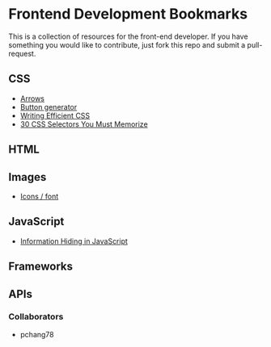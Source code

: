 # Frontend Development Bookmarks

This is a collection of resources for the front-end developer. If you have something you would like to contribute, just fork this repo and submit a pull-request.

## CSS

* [Arrows](http://cssarrowplease.com/)
* [Button generator](http://www.cssbuttongenerator.com/)
* [Writing Efficient CSS](https://developer.mozilla.org/en-US/docs/Web/Guide/CSS/Writing_efficient_CSS)
* [30 CSS Selectors You Must Memorize](http://net.tutsplus.com/tutorials/html-css-techniques/the-30-css-selectors-you-must-memorize/)

## HTML

## Images 

* [Icons / font](http://icomoon.io)

## JavaScript

* [Information Hiding in JavaScript](http://weblog.bocoup.com/info-hiding-in-js/)

## Frameworks 

## APIs

### Collaborators

* pchang78


